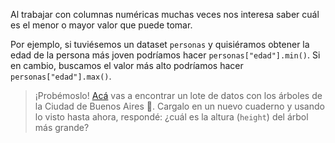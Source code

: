 Al trabajar con columnas numéricas muchas veces nos interesa saber cuál es el menor o mayor valor que puede tomar. 

Por ejemplo, si tuviésemos un dataset `personas` y quisiéramos obtener la edad de la persona más joven podríamos hacer `personas["edad"].min()`. Si en cambio, buscamos el valor más alto podríamos hacer `personas["edad"].max()`. 

> ¡Probémoslo! [Acá](https://github.com/MumukiProject/datasets/raw/master/arbolado-publico-lineal.csv) vas a encontrar un lote de datos con los árboles de la Ciudad de Buenos Aires 🌳. Cargalo en un nuevo cuaderno y usando lo visto hasta ahora, respondé: ¿cuál es la altura (`height`) del árbol más grande?